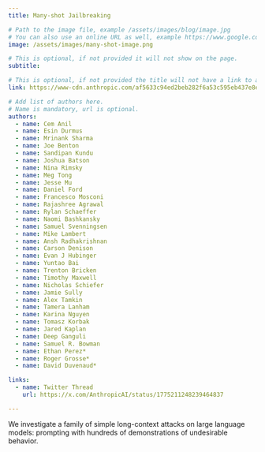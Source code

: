 ```yaml
---
title: Many-shot Jailbreaking

# Path to the image file, example /assets/images/blog/image.jpg
# You can also use an online URL as well, example https://www.google.com/image.jpg
image: /assets/images/many-shot-image.png

# This is optional, if not provided it will not show on the page.
subtitle: 

# This is optional, if not provided the title will not have a link to anywhere
link: https://www-cdn.anthropic.com/af5633c94ed2beb282f6a53c595eb437e8e7b630/Many%5C_Shot%5C_Jailbreaking%5C_%5C_2024%5C_04%5C_02%5C_0936.pdf

# Add list of authors here.
# Name is mandatory, url is optional.
authors:
  - name: Cem Anil
  - name: Esin Durmus
  - name: Mrinank Sharma
  - name: Joe Benton
  - name: Sandipan Kundu
  - name: Joshua Batson
  - name: Nina Rimsky
  - name: Meg Tong
  - name: Jesse Mu
  - name: Daniel Ford
  - name: Francesco Mosconi
  - name: Rajashree Agrawal
  - name: Rylan Schaeffer
  - name: Naomi Bashkansky
  - name: Samuel Svenningsen
  - name: Mike Lambert
  - name: Ansh Radhakrishnan
  - name: Carson Denison
  - name: Evan J Hubinger
  - name: Yuntao Bai
  - name: Trenton Bricken
  - name: Timothy Maxwell
  - name: Nicholas Schiefer
  - name: Jamie Sully
  - name: Alex Tamkin
  - name: Tamera Lanham
  - name: Karina Nguyen
  - name: Tomasz Korbak
  - name: Jared Kaplan
  - name: Deep Ganguli
  - name: Samuel R. Bowman
  - name: Ethan Perez*
  - name: Roger Grosse*
  - name: David Duvenaud*

links:
  - name: Twitter Thread
    url: https://x.com/AnthropicAI/status/1775211248239464837

---
```


<!--Abstract-->

We investigate a family of simple long-context attacks on large language models: prompting with hundreds of demonstrations of undesirable behavior. 
